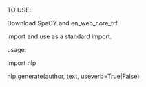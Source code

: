 TO USE:

Download SpaCY and en_web_core_trf

import and use as a standard import.

usage:

import nlp

nlp.generate(author, text, useverb=True|False)
